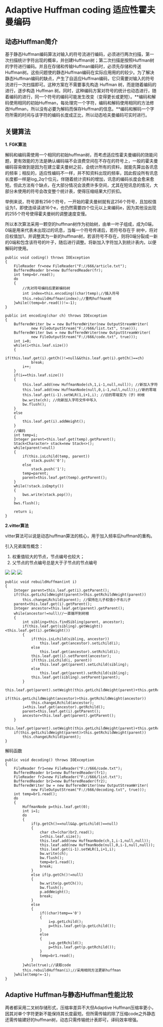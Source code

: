 # Adaptive Huffman coding 适应性霍夫曼编码 #

## 动态Huffman简介 ##

基于静态Huffman编码算法对输入的符号流进行编码，必须进行两次扫描，第一次扫描统计字符出现的概率，并创建Huffman树；第二次扫描是按照Huffman树的字符进行编码。并且在存储和传输Huffman编码时，必须先存储和传送Huffman树。这些问题使的静态Huffman编码在实际应用用的的较少。为了解决静态Huffman编码的缺点，产生了自适应Huffman编码，它只需要对输入的符号流进行一次扫描即可。这种方案在不需要事先构造 Huffman 树，而是随着编码的进行，逐步构造 Huffman 树。同时，这种编码方案对符号的统计也动态进行，随着编码的进行，同一个符号的编码可能发生改变（变得更长或更短）。**编码和解码使用相同的初始Huffman，每处理完一个字符，编码和解码使用相同的方法修改Huffman，所以没有必要为解码而保存Huffman的信息。**编码和解码一个字符所需的时间与该字符的编码长度成正比，所以动态哈夫曼编码可实时进行。

## 关键算法 ##

**1. FGK算法**

解码和编码需使用一个相同的初始huffman树，而考虑适应性霍夫曼编码的效能问题，更有效能的方法是确认编码端不会浪费空间在不存在的符号上，一般的霍夫曼编码容易做到是因为在建立霍夫曼树之前，会统计所有的资料，就能先算出各讯息的频率；相反的，适应性编码不一样，并不知资料出现的频率，因此假设所有讯息长度都一样是log_2⁡q个位元，伴随着统计资料的增加，讯息的编码长度会愈来愈短。但此方法有个缺点，在大部分情况会浪费许多空间，尤其在短讯息的情况，大部分未使用的符号会改变整个统计表，使得压缩结果大打折扣。

举例来说，符号源有256个符号，一开始的霍夫曼树就有这256个符号，且加权值设为1，即使连续读进16个e，也仍然需要四个位元以上来编码e，因为其他没出现的255个符号使得霍夫曼树的调整速度变慢。

所以本次算法采用一颗空的huffman树作为初始树，由单一叶子组成，成为0端，0端是用来代表未出现过的讯息，当每一个符号传递后，若符号存在于
树中，将对应权值加1，并调整其为一新的huffman树，若该符号不存在，则将0端分裂成一新的0端和包含该符号的叶子，随后进行调整。将新加入字符加入到统计表内，以便解码时使用。

    public void coding() throws IOException
	{
		FileReader fr=new FileReader("F://666/article.txt");
		BufferedReader br=new BufferedReader(fr);
		int temp=br.read();
		do
		{
			//先对符号编码后更新编码树
			int index=this.encoding((char)temp);//插入符号
			this.rebuildHuffman(index);//重构huffman树
		}while((temp=br.read())!=-1);
	}

    public int encoding(char ch) throws IOException
	{
        BufferedWriter bw = new BufferedWriter(new OutputStreamWriter(
        		new FileOutputStream("F://666/list.txt", true)));
        BufferedWriter bws = new BufferedWriter(new OutputStreamWriter(
        		new FileOutputStream("F://666/code.txt", true)));
		int i=0;
		while(i<this.leaf.size())
		{
			if(this.leaf.get(i).getCh()!=null&&this.leaf.get(i).getCh()==ch)
				break;
			i++;
		}
		if(i==this.leaf.size())
		{
			this.leaf.add(new HuffmanNode(ch,1,i-1,null,null)); //新加入字符
			this.leaf.add(new HuffmanNode(null,0,i-1,null,null));//新的零端
			this.leaf.get(i-1).setWLR(1,i+1,i); //旧的零端变为（子）树根
			bw.write(ch); //向新加入字符文件中写入
			bw.flush();
		}
		else
		{
			this.leaf.get(i).addWeight();
		}
		//编码
		int temp=i;
		Integer parent=this.leaf.get(temp).getParent();
		Stack<Character> stack=new Stack<>();
		while(parent!=null)
		{
			if(this.isLchild(temp, parent))
				stack.push('0');
			else
				stack.push('1');
			temp=parent;
			parent=this.leaf.get(temp).getParent();
		}
		while(!stack.isEmpty())
		{	
			bws.write(stack.pop());
		}
		bws.flush();	
		
		return i;
	}

**2.vitter算法**

vitter算法可以说是动态huffman算法的核心，用于加入频率后huffman的重构。

引入兄弟属性概念：


1. 权重值较大的节点，节点编号也较大；
2. 父节点的节点编号总是大于子节点的节点编号 


![](http://i.imgur.com/Cf4Fz10.png)
![](http://i.imgur.com/uZulYOX.png)
![](http://i.imgur.com/K62ua5E.png)

    public void rebuildHuffman(int i)
	{
		Integer parent=this.leaf.get(i).getParent();
		if(this.getLchildWeight(parent)>this.getRchildWeight(parent))
			this.changeLRchild(parent); //保持左儿子权值小于右儿子
		parent=this.leaf.get(i).getParent();
		Integer ancestor=this.leaf.get(parent).getParent();
		while(ancestor!=null)//一直循环到树根
		{
			int sibling=this.findSibling(parent, ancestor);
			if(this.leaf.get(sibling).getWeight()<this.leaf.get(i).getWeight())
			{
				if(this.isLchild(sibling, ancestor))
					this.leaf.get(ancestor).setLchild(i);
				else
					this.leaf.get(ancestor).setRchild(i);
				this.leaf.get(i).setParent(ancestor);
				if(this.isLchild(i, parent))
					this.leaf.get(parent).setLchild(sibling);
				else
					this.leaf.get(parent).setRchild(sibling);
				this.leaf.get(sibling).setParent(parent);
			}
			this.leaf.get(parent).setWeight(this.getLchildWeight(parent)+this.getRchildWeight(parent));
			if(this.getLchildWeight(ancestor)>this.getRchildWeight(ancestor))
				this.changeLRchild(ancestor);
			i=this.leaf.get(ancestor).getRchild();
			parent=this.leaf.get(i).getParent();
			ancestor=this.leaf.get(parent).getParent();
		}
		this.leaf.get(parent).setWeight(this.getLchildWeight(parent)+this.getRchildWeight(parent));
		if(this.getLchildWeight(parent)>this.getRchildWeight(parent))
			this.changeLRchild(parent);
	}

解码函数

    public void decoding() throws IOException
	{
		FileReader fr1=new FileReader("F://666/code.txt");
		BufferedReader br1=new BufferedReader(fr1);
		FileReader fr2=new FileReader("F://666/list.txt");
		BufferedReader br2=new BufferedReader(fr2);
		BufferedWriter bw = new BufferedWriter(new OutputStreamWriter(
        		new FileOutputStream("F://666/decoding.txt", true)));
		int temp=br1.read();
		do
		{
			HuffmanNode p=this.leaf.get(0);
			int i=1;
			do
			{
				if(p.getCh()==null&&p.getLchild()==null)
				{
					char ch=(char)br2.read();
					i=this.leaf.size();
					this.leaf.add(new HuffmanNode(ch,1,i-1,null,null)); 
					this.leaf.add(new HuffmanNode(null,0,i-1,null,null));
					this.leaf.get(i-1).setWLR(1,i+1,i);
					bw.write(ch);
					bw.flush();
					temp=br1.read();
					break;
				}
				else if(p.getCh()!=null)
				{
					bw.write(p.getCh());
					bw.flush();
					p.addWeight();
					break;
				}
				else
				{
					if((char)temp=='0')
					{
						i=p.getLchild();
						p=this.leaf.get(p.getLchild());
					}
					else
					{
						i=p.getRchild();
						p=this.leaf.get(p.getRchild());
					}
					temp=br1.read();
				}
			}while(true);//读取code
			this.rebuildHuffman(i);//采用相同方法更新huffman
		}while(temp!=-1);
	}

## Adaptive Huffman与静态Huffman性能比较 ##

两者都采用二叉树存储形式，压缩率差异不大但Adaptive Huffman压缩率更小，因其对单个字符更新不能保持其长度最短。但所需传输的除了压缩code之外静态还需传输建好的huffman树，动态只需传输统计表即可，译码效率增强。